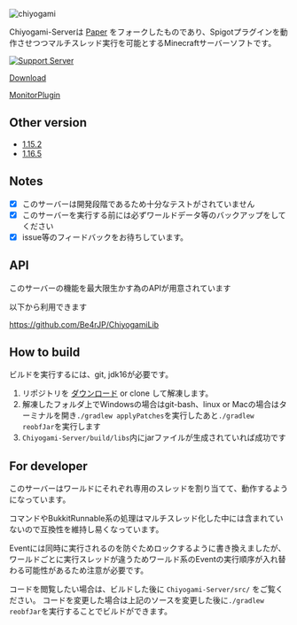![chiyogami](https://user-images.githubusercontent.com/34712108/135766838-98102b74-0990-4408-af3d-d576edb0b8fb.png)

Chiyogami-Serverは [Paper](https://github.com/PaperMC/Paper) をフォークしたものであり、Spigotプラグインを動作させつつマルチスレッド実行を可能とするMinecraftサーバーソフトです。

[![Support Server](https://img.shields.io/discord/893173646728757268.svg?label=Discord&logo=Discord&colorB=7289da&style=for-the-badge)](https://discord.com/invite/KKQNAPsFR6)

[Download](https://github.com/Be4rJP/Chiyogami/releases)

[MonitorPlugin](https://github.com/Be4rJP/ChiyogamiMonitor)

Other version
------
* [1.15.2](https://github.com/Be4rJP/Chiyogami/tree/ver/1.15.2)
* [1.16.5](https://github.com/Be4rJP/Chiyogami/tree/ver/1.16.5)

Notes
------
- [x] このサーバーは開発段階であるため十分なテストがされていません
- [x] このサーバーを実行する前には必ずワールドデータ等のバックアップをしてください
- [x] issue等のフィードバックをお待ちしています。

API
------
このサーバーの機能を最大限生かす為のAPIが用意されています

以下から利用できます

https://github.com/Be4rJP/ChiyogamiLib

How to build
------

ビルドを実行するには、git, jdk16が必要です。

1. リポジトリを [ダウンロード](https://codeload.github.com/Be4rJP/Chiyogami/zip/refs/heads/ver/1.17.1) or clone して解凍します。
2. 解凍したフォルダ上でWindowsの場合はgit-bash、linux or Macの場合はターミナルを開き```./gradlew applyPatches```を実行したあと```./gradlew reobfJar```を実行します
3. ```Chiyogami-Server/build/libs```内にjarファイルが生成されていれば成功です

For developer
------

このサーバーはワールドにそれぞれ専用のスレッドを割り当てて、動作するようになっています。

コマンドやBukkitRunnable系の処理はマルチスレッド化した中には含まれていないので互換性を維持し易くなっています。

Eventには同時に実行されるのを防ぐためロックするように書き換えましたが、ワールドごとに実行スレッドが違うためワールド系のEventの実行順序が入れ替わる可能性があるため注意が必要です。

コードを閲覧したい場合は、ビルドした後に ```Chiyogami-Server/src/``` をご覧ください。
コードを変更した場合は上記のソースを変更した後に```./gradlew reobfJar```を実行することでビルドができます。